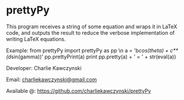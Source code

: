 prettyPy
========

This program receives a string of some equation and wraps it in LaTeX code, and outputs the result to reduce the verbose implementation of writing LaTeX equations.

Example:
from prettyPy import prettyPy as pp \n
a = 'b*cos(theta) + c**(d*sin(gamma))'
pp.prettyPrint(a)
print pp.pretty(a) + ' = ' + str(eval(a))



Developer: Charlie Kawczynski

Email:       charliekawczynski@gmail.com

Available @: https://github.com/charliekawczynski/prettyPy
